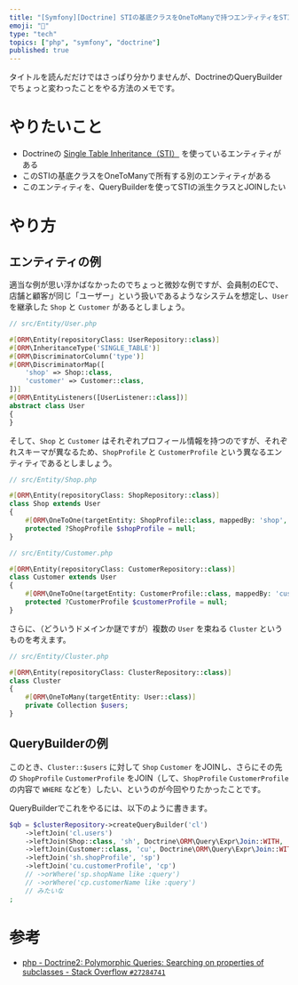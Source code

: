 ```yaml
---
title: "[Symfony][Doctrine] STIの基底クラスをOneToManyで持つエンティティをSTIの派生クラスとJOINする"
emoji: "🎻"
type: "tech"
topics: ["php", "symfony", "doctrine"]
published: true
---
```


タイトルを読んだだけではさっぱり分かりませんが、DoctrineのQueryBuilderでちょっと変わったことをやる方法のメモです。

# やりたいこと

* Doctrineの [Single Table Inheritance（STI）](https://www.doctrine-project.org/projects/doctrine-orm/en/2.7/reference/inheritance-mapping.html#single-table-inheritance) を使っているエンティティがある
* このSTIの基底クラスをOneToManyで所有する別のエンティティがある
* このエンティティを、QueryBuilderを使ってSTIの派生クラスとJOINしたい

# やり方

## エンティティの例

適当な例が思い浮かばなかったのでちょっと微妙な例ですが、会員制のECで、店舗と顧客が同じ「ユーザー」という扱いであるようなシステムを想定し、`User` を継承した `Shop` と `Customer` があるとしましょう。

```php
// src/Entity/User.php

#[ORM\Entity(repositoryClass: UserRepository::class)]
#[ORM\InheritanceType('SINGLE_TABLE')]
#[ORM\DiscriminatorColumn('type')]
#[ORM\DiscriminatorMap([
    'shop' => Shop::class,
    'customer' => Customer::class,
])]
#[ORM\EntityListeners([UserListener::class])]
abstract class User
{
}
```

そして、`Shop` と `Customer` はそれぞれプロフィール情報を持つのですが、それぞれスキーマが異なるため、`ShopProfile` と `CustomerProfile` という異なるエンティティであるとしましょう。

```php
// src/Entity/Shop.php

#[ORM\Entity(repositoryClass: ShopRepository::class)]
class Shop extends User
{
    #[ORM\OneToOne(targetEntity: ShopProfile::class, mappedBy: 'shop', orphanRemoval: true)]
    protected ?ShopProfile $shopProfile = null;
}
```

```php
// src/Entity/Customer.php

#[ORM\Entity(repositoryClass: CustomerRepository::class)]
class Customer extends User
{
    #[ORM\OneToOne(targetEntity: CustomerProfile::class, mappedBy: 'customer', orphanRemoval: true)]
    protected ?CustomerProfile $customerProfile = null;
}
```

さらに、（どういうドメインか謎ですが）複数の `User` を束ねる `Cluster` というものを考えます。

```php
// src/Entity/Cluster.php

#[ORM\Entity(repositoryClass: ClusterRepository::class)]
class Cluster
{
    #[ORM\OneToMany(targetEntity: User::class)]
    private Collection $users;
}
```

## QueryBuilderの例

このとき、`Cluster::$users` に対して `Shop` `Customer` をJOINし、さらにその先の `ShopProfile` `CustomerProfile` をJOIN（して、`ShopProfile` `CustomerProfile` の内容で `WHERE` などを）したい、というのが今回やりたかったことです。

QueryBuilderでこれをやるには、以下のように書きます。

```php
$qb = $clusterRepository->createQueryBuilder('cl')
    ->leftJoin('cl.users')
    ->leftJoin(Shop::class, 'sh', Doctrine\ORM\Query\Expr\Join::WITH, 'u.id = sh.id') // ここがポイント
    ->leftJoin(Customer::class, 'cu', Doctrine\ORM\Query\Expr\Join::WITH, 'u.id = cu.id') // ここがポイント
    ->leftJoin('sh.shopProfile', 'sp')
    ->leftJoin('cu.customerProfile', 'cp')
    // ->orWhere('sp.shopName like :query')
    // ->orWhere('cp.customerName like :query')
    // みたいな
;
```

# 参考

* [php - Doctrine2: Polymorphic Queries: Searching on properties of subclasses - Stack Overflow `#27284741`](https://stackoverflow.com/questions/7720138/doctrine2-polymorphic-queries-searching-on-properties-of-subclasses/27284741#27284741)
